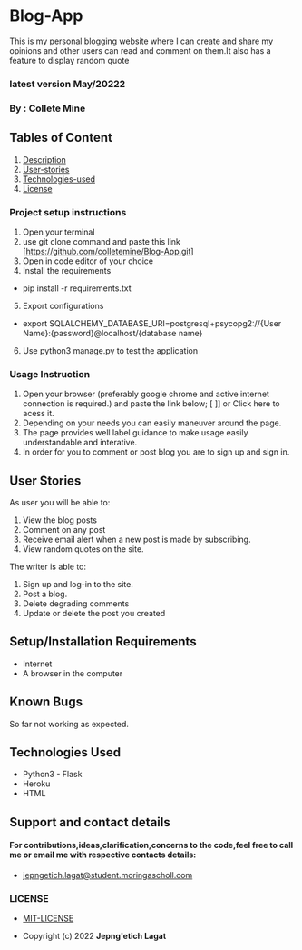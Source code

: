 # Blog-App
 This is my personal blogging website where I can create and share my opinions and other users can read and comment on them.It also has a feature to display random quote

### latest version  May/20222

### By : **Collete Mine**

## Tables of Content
1. [Description](Description)
2. [User-stories](User-stories)
3. [Technologies-used](Technologies-Used)
4. [License](LICENSE)

### Project setup instructions
1. Open your terminal
2. use git clone command and paste this link [https://github.com/colletemine/Blog-App.git]
3. Open in code editor of your choice
4. Install the requirements
  - pip install -r requirements.txt 
5. Export configurations
  - export SQLALCHEMY_DATABASE_URI=postgresql+psycopg2://{User Name}:{password}@localhost/{database name}
6. Use python3 manage.py to test the application


### Usage Instruction
 1.  Open your browser (preferably google chrome and active internet connection is required.) and paste the link below; [ ]] or Click here to acess it.
 2. Depending on your needs you can easily maneuver around the page.
 3. The page provides well label guidance to make usage easily understandable and interative.
 4. In order for you to comment or post blog you are to sign up and sign in.

 ## User Stories
  As  user you will be able to:
   1. View the blog posts 
   2. Comment on any post
   3. Receive email alert when a new post is made by subscribing.
   4. View random quotes on the site.
  
  The writer is able to:
   1. Sign up and log-in to the site.
   2. Post a blog.
   3. Delete degrading comments
   4. Update or delete the post you created
 
## Setup/Installation Requirements
- Internet
- A browser in the computer
## Known Bugs
 So far not working as expected.
## Technologies Used
- Python3 - Flask
- Heroku
- HTML
## Support and contact details
#### For contributions,ideas,clarification,concerns to the code,feel free to call me or email me with respective contacts details:
* jepngetich.lagat@student.moringascholl.com
### LICENSE
 * [MIT-LICENSE](LICENSE)

 * Copyright (c) 2022   **Jepng'etich Lagat**
  
